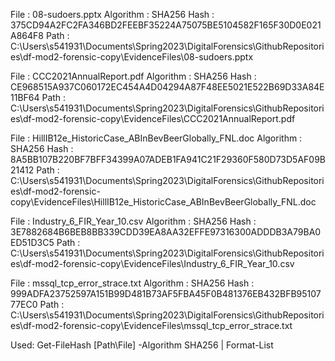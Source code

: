 File : 08-sudoers.pptx
Algorithm : SHA256
Hash      : 375CD94A2FC2FA346BD2FEEBF35224A75075BE5104582F165F30D0E021A864F8
Path      : C:\Users\s541931\Documents\Spring2023\DigitalForensics\GithubRepositories\df-mod2-forensic-copy\EvidenceFiles\08-sudoers.pptx

File : CCC2021AnnualReport.pdf
Algorithm : SHA256
Hash      : CE968515A937C060172EC454A4D04294A87F48EE5021E522B69D33A84E11BF64
Path      : C:\Users\s541931\Documents\Spring2023\DigitalForensics\GithubRepositories\df-mod2-forensic-copy\EvidenceFiles\CCC2021AnnualReport.pdf

File : HillIB12e_HistoricCase_ABInBevBeerGlobally_FNL.doc
Algorithm : SHA256
Hash      : 8A5BB107B220BF7BFF34399A07ADEB1FA941C21F29360F580D73D5AF09B21412
Path      : C:\Users\s541931\Documents\Spring2023\DigitalForensics\GithubRepositories\df-mod2-forensic-copy\EvidenceFiles\HillIB12e_HistoricCase_ABInBevBeerGlobally_FNL.doc

File : Industry_6_FIR_Year_10.csv
Algorithm : SHA256
Hash      : 3E7882684B6BEB8BB339CDD39EA8AA32EFFE97316300ADDDB3A79BA0ED51D3C5
Path      : C:\Users\s541931\Documents\Spring2023\DigitalForensics\GithubRepositories\df-mod2-forensic-copy\EvidenceFiles\Industry_6_FIR_Year_10.csv

File : mssql_tcp_error_strace.txt
Algorithm : SHA256
Hash      : 999ADFA23752597A151B99D481B73AF5FBA45F0B481376EB432BFB9510777EC0
Path      : C:\Users\s541931\Documents\Spring2023\DigitalForensics\GithubRepositories\df-mod2-forensic-copy\EvidenceFiles\mssql_tcp_error_strace.txt

Used: Get-FileHash [Path\File] -Algorithm SHA256 | Format-List